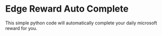 # Edge Reward Auto Complete
 This simple python code will automatically complete your daily microsoft reward for you.
